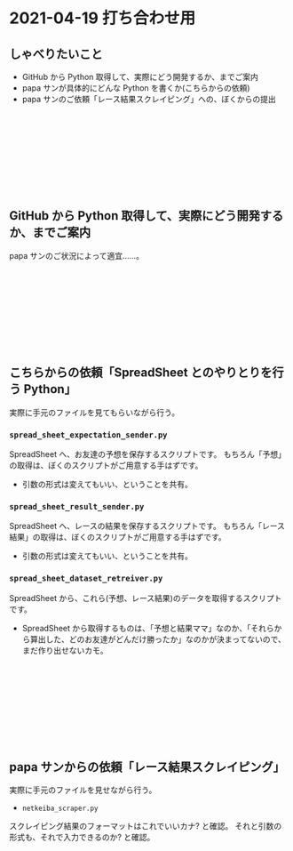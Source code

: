 2021-04-19 打ち合わせ用
===

## しゃべりたいこと

- GitHub から Python 取得して、実際にどう開発するか、までご案内
- papa サンが具体的にどんな Python を書くか(こちらからの依頼)
- papa サンのご依頼「レース結果スクレイピング」への、ぼくからの提出

&nbsp;

&nbsp;

&nbsp;

&nbsp;

&nbsp;

## GitHub から Python 取得して、実際にどう開発するか、までご案内

papa サンのご状況によって適宜……。

&nbsp;

&nbsp;

&nbsp;

&nbsp;

&nbsp;

## こちらからの依頼「SpreadSheet とのやりとりを行う Python」

実際に手元のファイルを見てもらいながら行う。

### `spread_sheet_expectation_sender.py`

SpreadSheet へ、お友達の予想を保存するスクリプトです。
もちろん「予想」の取得は、ぼくのスクリプトがご用意する手はずです。

- 引数の形式は変えてもいい、ということを共有。

### `spread_sheet_result_sender.py`

SpreadSheet へ、レースの結果を保存するスクリプトです。
もちろん「レース結果」の取得は、ぼくのスクリプトがご用意する手はずです。

- 引数の形式は変えてもいい、ということを共有。

### `spread_sheet_dataset_retreiver.py`

SpreadSheet から、これら(予想、レース結果)のデータを取得するスクリプトです。

- SpreadSheet から取得するものは、「予想と結果ママ」なのか、「それらから算出した、どのお友達がどんだけ勝ったか」なのかが決まってないので、まだ作り出せないカモ。

&nbsp;

&nbsp;

&nbsp;

&nbsp;

&nbsp;

## papa サンからの依頼「レース結果スクレイピング」

実際に手元のファイルを見せながら行う。

- `netkeiba_scraper.py`

スクレイピング結果のフォーマットはこれでいいカナ? と確認。
それと引数の形式も、それで入力できるのか? と確認。

&nbsp;

&nbsp;

&nbsp;

&nbsp;

&nbsp;
